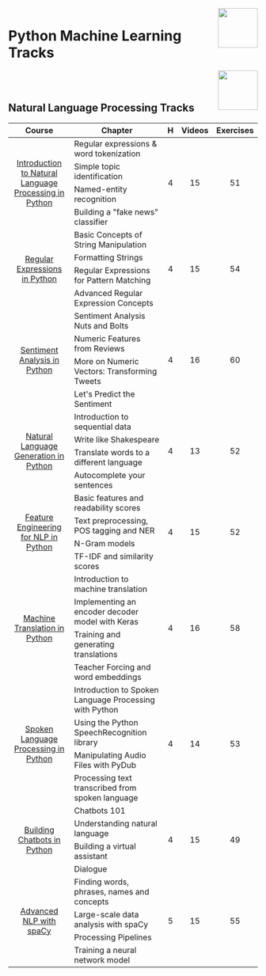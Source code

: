 <img align="right" width="80" height="80" src="https://github.com/cs-MohamedAyman/DataCamp-Tracks/blob/master/organizations-logos/datacamp.jpg">

# Python Machine Learning Tracks

<img align="right" width="80" height="80" src="https://github.com/cs-MohamedAyman/DataCamp-Tracks/blob/master/organizations-logos/python.jpg">
<br><br>

## Natural Language Processing Tracks

<table>
    <thead>
        <tr>
            <th width="40%">Course</th>
            <th width="60%">Chapter</th>
            <th>H</th>
            <th>Videos</th>
            <th>Exercises</th>
        </tr>
    </thead>
    <tbody>
            <tr>
                <td rowspan=4 align=center>
<a href="https://learn.datacamp.com/courses/introduction-to-natural-language-processing-in-python">Introduction to Natural Language Processing in Python</a><br>
                <td align="left">Regular expressions & word tokenization</td>
                <td rowspan=4 align="center">4</td>
                <td rowspan=4 align="center">15</td>
                <td rowspan=4 align="center">51</td>
                </td>
            </tr>
            <tr>
                <td align="left">Simple topic identification</td>
            </tr>
            <tr>
                <td align="left">Named-entity recognition</td>
            </tr>
            <tr>
                <td align="left">Building a "fake news" classifier</td>
            </tr>
            <tr>
                <td rowspan=4 align=center>
<a href="https://learn.datacamp.com/courses/regular-expressions-in-python">Regular Expressions in Python</a><br>
                <td align="left">Basic Concepts of String Manipulation</td>
                <td rowspan=4 align="center">4</td>
                <td rowspan=4 align="center">15</td>
                <td rowspan=4 align="center">54</td>
                </td>
            </tr>
            <tr>
                <td align="left">Formatting Strings</td>
            </tr>
            <tr>
                <td align="left">Regular Expressions for Pattern Matching</td>
            </tr>
            <tr>
                <td align="left">Advanced Regular Expression Concepts</td>
            </tr>
            <tr>
                <td rowspan=4 align=center>
<a href="https://learn.datacamp.com/courses/sentiment-analysis-in-python">Sentiment Analysis in Python</a><br>
                <td align="left">Sentiment Analysis Nuts and Bolts</td>
                <td rowspan=4 align="center">4</td>
                <td rowspan=4 align="center">16</td>
                <td rowspan=4 align="center">60</td>
                </td>
            </tr>
            <tr>
                <td align="left">Numeric Features from Reviews</td>
            </tr>
            <tr>
                <td align="left">More on Numeric Vectors: Transforming Tweets</td>
            </tr>
            <tr>
                <td align="left">Let's Predict the Sentiment</td>
            </tr>
            <tr>
                <td rowspan=4 align=center>
<a href="https://learn.datacamp.com/courses/natural-language-generation-in-python">Natural Language Generation in Python</a><br>
                <td align="left">Introduction to sequential data</td>
                <td rowspan=4 align="center">4</td>
                <td rowspan=4 align="center">13</td>
                <td rowspan=4 align="center">52</td>
                </td>
            </tr>
            <tr>
                <td align="left">Write like Shakespeare</td>
            </tr>
            <tr>
                <td align="left">Translate words to a different language</td>
            </tr>
            <tr>
                <td align="left">Autocomplete your sentences</td>
            </tr>
            <tr>
                <td rowspan=4 align=center>
<a href="https://learn.datacamp.com/courses/feature-engineering-for-nlp-in-python">Feature Engineering for NLP in Python</a><br>
                <td align="left">Basic features and readability scores</td>
                <td rowspan=4 align="center">4</td>
                <td rowspan=4 align="center">15</td>
                <td rowspan=4 align="center">52</td>
                </td>
            </tr>
            <tr>
                <td align="left">Text preprocessing, POS tagging and NER</td>
            </tr>
            <tr>
                <td align="left">N-Gram models</td>
            </tr>
            <tr>
                <td align="left">TF-IDF and similarity scores</td>
            </tr>
            <tr>
                <td rowspan=4 align=center>
<a href="https://learn.datacamp.com/courses/machine-translation-in-python">Machine Translation in Python</a><br>
                <td align="left">Introduction to machine translation</td>
                <td rowspan=4 align="center">4</td>
                <td rowspan=4 align="center">16</td>
                <td rowspan=4 align="center">58</td>
                </td>
            </tr>
            <tr>
                <td align="left">Implementing an encoder decoder model with Keras</td>
            </tr>
            <tr>
                <td align="left">Training and generating translations</td>
            </tr>
            <tr>
                <td align="left">Teacher Forcing and word embeddings</td>
            </tr>
            <tr>
                <td rowspan=4 align=center>
<a href="https://learn.datacamp.com/courses/spoken-language-processing-in-python">Spoken Language Processing in Python</a><br>
                <td align="left">Introduction to Spoken Language Processing with Python</td>
                <td rowspan=4 align="center">4</td>
                <td rowspan=4 align="center">14</td>
                <td rowspan=4 align="center">53</td>
                </td>
            </tr>
            <tr>
                <td align="left">Using the Python SpeechRecognition library</td>
            </tr>
            <tr>
                <td align="left">Manipulating Audio Files with PyDub</td>
            </tr>
            <tr>
                <td align="left">Processing text transcribed from spoken language</td>
            </tr>
            <tr>
                <td rowspan=4 align=center>
<a href="https://learn.datacamp.com/courses/building-chatbots-in-python">Building Chatbots in Python</a><br>
                <td align="left">Chatbots 101</td>
                <td rowspan=4 align="center">4</td>
                <td rowspan=4 align="center">15</td>
                <td rowspan=4 align="center">49</td>
                </td>
            </tr>
            <tr>
                <td align="left">Understanding natural language</td>
            </tr>
            <tr>
                <td align="left">Building a virtual assistant</td>
            </tr>
            <tr>
                <td align="left">Dialogue</td>
            </tr>
            <tr>
                <td rowspan=4 align=center>
<a href="https://learn.datacamp.com/courses/advanced-nlp-with-spacy">Advanced NLP with spaCy</a><br>
                <td align="left">Finding words, phrases, names and concepts</td>
                <td rowspan=4 align="center">5</td>
                <td rowspan=4 align="center">15</td>
                <td rowspan=4 align="center">55</td>
                </td>
            </tr>
            <tr>
                <td align="left">Large-scale data analysis with spaCy</td>
            </tr>
            <tr>
                <td align="left">Processing Pipelines</td>
            </tr>
            <tr>
                <td align="left">Training a neural network model</td>
            </tr>
    </tbody>
</table>
